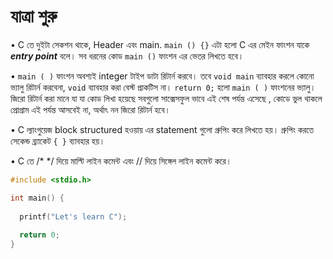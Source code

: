 # যাত্রা শুরু

• C তে দুইটা সেকশন থাকে, Header এবং  main. `main () {}`⁠ এটা হলো C এর মেইন ফাংশন যাকে _**entry point**_ বলে। সব ধরনের কোড  `main ()` ফাংশন এর ভেতর লিখতে হবে।

• `main ( )` ফাংশন অবশ্যই integer টাইপ ডাটা রিটার্ন করবে। তবে `void main`⁠ ব্যাবহার করলে কোনো ভ্যালু রিটার্ন করবেনা, `void` ব্যাবহার করা বেস্ট প্রাকটিস না। `return 0;` হলো  `main ( )` ফাংশনের ভ্যালু। জিরো রিটার্ন করা মানে যা যা কোড লিখা হয়েছে সবগুলো সাক্সেসফুল ভাবে এই শেষ পর্যন্ত এসেছে , কোডে ভুল থাকলে প্রোগ্রাম এই পর্যন্ত আসবেই না, অর্থাৎ নন জিরো রিটার্ন হবে।

• C ল্যাংগুয়েজ block structured  হওয়ায় এর statement গুলো গ্রুপিং করে লিখতে হয়। গ্রুপিং করতে সেকেন্ড ব্র্যাকেট  `{ }`  ব্যাবহার হয়।

• C তে /\* \*/ দিয়ে মাল্টি লাইন কমেন্ট এবং // দিয়ে সিঙ্গেল লাইন কমেন্ট করে।

```c
#include <stdio.h>

int main() {
  
  printf("Let's learn C");
  
  return 0;
}
```
